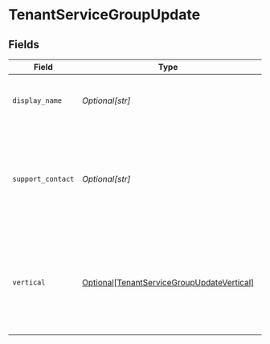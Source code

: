 # TenantServiceGroupUpdate


## Fields

| Field                                                                                                 | Type                                                                                                  | Required                                                                                              | Description                                                                                           | Example                                                                                               |
| ----------------------------------------------------------------------------------------------------- | ----------------------------------------------------------------------------------------------------- | ----------------------------------------------------------------------------------------------------- | ----------------------------------------------------------------------------------------------------- | ----------------------------------------------------------------------------------------------------- |
| `display_name`                                                                                        | *Optional[str]*                                                                                       | :heavy_minus_sign:                                                                                    | The tenant service group's display name.<br/>                                                         | Example TSG                                                                                           |
| `support_contact`                                                                                     | *Optional[str]*                                                                                       | :heavy_minus_sign:                                                                                    | The email address of the person or organization that should<br/>be contacted for support of this TSG.<br/> | user@example.com                                                                                      |
| `vertical`                                                                                            | [Optional[TenantServiceGroupUpdateVertical]](../../models/shared/tenantservicegroupupdatevertical.md) | :heavy_minus_sign:                                                                                    | A token that identifies the business vertical supported by the SASE<br/>products managed by this TSG.<br/> | High Tech                                                                                             |